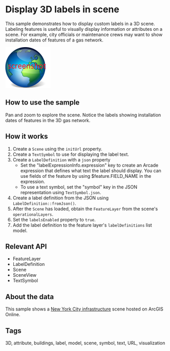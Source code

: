 # Display 3D labels in scene

This sample demonstrates how to display custom labels in a 3D scene.
Labeling features is useful to visually display information or attributes on a scene. For example, city officials or maintenance crews may want to show installation dates of features of a gas network.

![](screenshot.png)

## How to use the sample
Pan and zoom to explore the scene. Notice the labels showing installation dates of features in the 3D gas network.

## How it works
1. Create a `Scene` using the `initUrl` property.
2. Create a `TextSymbol` to use for displaying the label text.
3. Create a `LabelDefinition` with a `json` property
    * Set the "labelExpressionInfo.expression" key to create an Arcade expression that defines what text the label should display. You can use fields of the feature by using $feature.FIELD_NAME in the expression.
    * To use a text symbol, set the "symbol" key in the JSON representation using `TextSymbol.json`.
4. Create a label definition from the JSON using `LabelDefinition::fromJson()`.
5. After the `Scene` has loaded, obtain the `FeatureLayer` from the scene's `operationalLayers`.
6. Set the `labelsEnabled` property to `true`.
7. Add the label definition to the feature layer's `labelDefinitions` list model.

## Relevant API

* FeatureLayer
* LabelDefinition
* Scene
* SceneView
* TextSymbol

## About the data

This sample shows a [New York City infrastructure](https://www.arcgis.com/home/item.html?id=850dfee7d30f4d9da0ebca34a533c169) scene hosted on ArcGIS Online.

## Tags

3D, attribute, buildings, label, model, scene, symbol, text, URL, visualization

